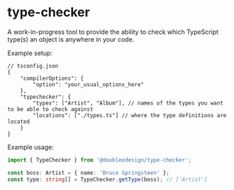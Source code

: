 # type-checker

A work-in-progress tool to provide the ability to check which TypeScript type(s) an object is anywhere in your code.

Example setup: 
```json5
// tsconfig.json
{
    "compilerOptions": {
        "option": "your_usual_options_here"
    },
    "typechecker": {
        "types": ["Artist", "Album"], // names of the types you want to be able to check against 
        "locations": ["./types.ts"] // where the type definitions are located 
    }
}
```

Example usage:
```ts
import { TypeChecker } from '@doubleedesign/type-checker';

const boss: Artist = { name: 'Bruce Springsteen' };
const type: string[] = TypeChecker.getType(boss); // ['Artist']
```
